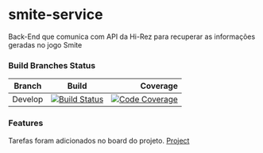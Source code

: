 # smite-service
Back-End que comunica com API da Hi-Rez para recuperar as informações geradas no jogo Smite


### Build Branches Status

| Branch        | Build         | Coverage  |
| ------------- |:-------------:| ---------:|
| Develop       | [![Build Status](https://travis-ci.org/victorlbernardes/smite-service.svg?branch=master)](https://travis-ci.org/victorlbernardes/smite-service) | [![Code Coverage](https://codecov.io/gh/victorlbernardes/smite-service/coverage.svg)](https://codecov.io/gh/victorlbernardes/smite-service)|

### Features

Tarefas foram adicionados no board do projeto. [Project](https://github.com/victorlbernardes/smite-service/projects/1)

